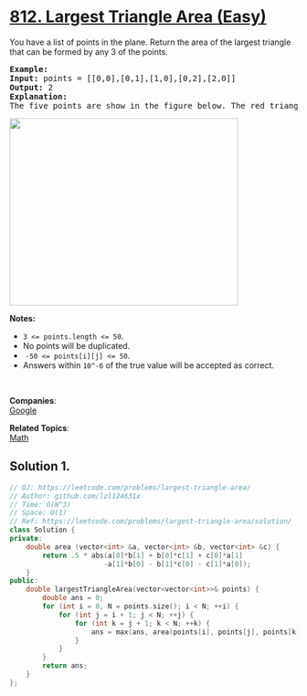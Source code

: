 # [812. Largest Triangle Area (Easy)](https://leetcode.com/problems/largest-triangle-area/)

<p>You have a list of points in the plane. Return the area of the largest triangle that can be formed by any 3 of the points.</p>

<pre><strong>Example:</strong>
<strong>Input:</strong> points = [[0,0],[0,1],[1,0],[0,2],[2,0]]
<strong>Output:</strong> 2
<strong>Explanation:</strong> 
The five points are show in the figure below. The red triangle is the largest.
</pre>

<p><img alt="" src="https://s3-lc-upload.s3.amazonaws.com/uploads/2018/04/04/1027.png" style="height:328px; width:400px"></p>

<p><strong>Notes: </strong></p>

<ul>
	<li><code>3 &lt;= points.length &lt;= 50</code>.</li>
	<li>No points will be duplicated.</li>
	<li>&nbsp;<code>-50 &lt;= points[i][j] &lt;= 50</code>.</li>
	<li>Answers within&nbsp;<code>10^-6</code>&nbsp;of the true value will be accepted as correct.</li>
</ul>

<p>&nbsp;</p>


**Companies**:  
[Google](https://leetcode.com/company/google)

**Related Topics**:  
[Math](https://leetcode.com/tag/math/)

## Solution 1.

```cpp
// OJ: https://leetcode.com/problems/largest-triangle-area/
// Author: github.com/lzl124631x
// Time: O(N^3)
// Space: O(1)
// Ref: https://leetcode.com/problems/largest-triangle-area/solution/
class Solution {
private:
    double area (vector<int> &a, vector<int> &b, vector<int> &c) {
        return .5 * abs(a[0]*b[1] + b[0]*c[1] + c[0]*a[1]
                       -a[1]*b[0] - b[1]*c[0] - c[1]*a[0]);
    }
public:
    double largestTriangleArea(vector<vector<int>>& points) {
        double ans = 0;
        for (int i = 0, N = points.size(); i < N; ++i) {
            for (int j = i + 1; j < N; ++j) {
                for (int k = j + 1; k < N; ++k) {
                    ans = max(ans, area(points[i], points[j], points[k]));
                }
            }
        }
        return ans;
    }
};
```